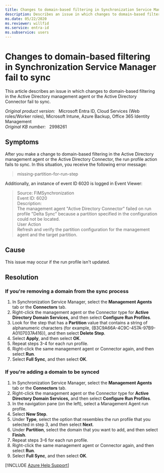 ```yaml
---
title: Changes to domain-based filtering in Synchronization Service Manager fail to sync
description: Describes an issue in which changes to domain-based filtering in the Active Directory management agent or the Active Directory Connector fail to sync. Provides a resolution.
ms.date: 05/22/2020
ms.reviewer: willfid
ms.service: entra-id
ms.subservice: users
---
```

# Changes to domain-based filtering in Synchronization Service Manager fail to sync

This article describes an issue in which changes to domain-based filtering in the Active Directory management agent or the Active Directory Connector fail to sync.

_Original product version:_ &nbsp; Microsoft Entra ID, Cloud Services (Web roles/Worker roles), Microsoft Intune, Azure Backup, Office 365 Identity Management  
_Original KB number:_ &nbsp; 2998261

## Symptoms

After you make a change to domain-based filtering in the Active Directory management agent or the Active Directory Connector, the run profile action fails to sync. In this situation, you receive the following error message:

> missing-partition-for-run-step

Additionally, an instance of event ID 6020 is logged in Event Viewer:

> Source: FIMSynchronization  
 Event ID: 6020  
 Description:  
 The management agent "Active Directory Connector" failed on run profile "Delta Sync" because a partition specified in the configuration could not be located.  
 User Action  
 Refresh and verify the partition configuration for the management agent and the target partition.

## Cause

This issue may occur if the run profile isn't updated.

## Resolution

### If you're removing a domain from the sync process

1. In Synchronization Service Manager, select the **Management Agents** tab or the **Connectors** tab.
2. Right-click the management agent or the Connector type for **Active Directory Domain Services,** and then select **Configure Run Profiles**.
3. Look for the step that has a **Partition** value that contains a string of alphanumeric characters (for example, {B3C9A66A-4C9C-457A-97B9-A0107037A416}), and then select **Delete Step**.
4. Select **Apply**, and then select **OK**.
5. Repeat steps 3-4 for each run profile.
6. Right-click the same management agent or Connector again, and then select **Run**.
7. Select **Full Sync**, and then select **OK**.

### If you're adding a domain to be synced

1. In Synchronization Service Manager, select the **Management Agents** tab or the **Connectors** tab.
2. Right-click the management agent or the Connector type for **Active Directory Domain Services,** and then select **Configure Run Profiles**.
3. In the navigation pane (on the left), select a Management Agent run profile.
4. Select **New Step**.
5. Under **Type**, select the option that resembles the run profile that you selected in step 3, and then select **Next**.
6. Under **Partition**, select the domain that you want to add, and then select **Finish**.
7. Repeat steps 3-6 for each run profile.
8. Right-click the same management agent or Connector again, and then select **Run**.
9. Select **Full Sync**, and then select **OK**.

[!INCLUDE [Azure Help Support](../../includes/azure-help-support.md)]
